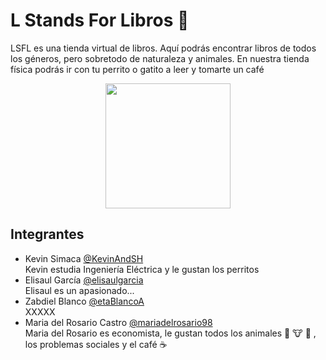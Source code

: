 
# L Stands For Libros 📕
LSFL es una tienda virtual de libros. Aquí podrás encontrar libros de todos los géneros, pero sobretodo de naturaleza y animales. En nuestra tienda física podrás ir con tu perrito o gatito a leer y tomarte un café <br />

<p align="center">
  <img src="https://user-images.githubusercontent.com/71073724/135700941-f38bb62e-2f9d-4109-9061-de8a134a89b5.png" width="200" height="200">
</p>

## Integrantes
- Kevin Simaca [@KevinAndSH](https://github.com/KevinAndSH) <br />
Kevin estudia Ingeniería Eléctrica y le gustan los perritos
- Elisaul García [@elisaulgarcia](https://github.com/elisaulgarcia) <br />
Elisaul es un apasionado...
- Zabdiel Blanco [@etaBlancoA](https://github.com/ZetaBlancoA) <br />
XXXXX
- Maria del Rosario Castro [@mariadelrosario98](https://github.com/mariadelrosario98) <br />
Maria del Rosario es economista, le gustan todos los animales 🐤 🐮 🐷 , los problemas sociales y el café ☕️

